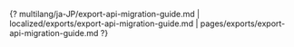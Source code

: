 {? multilang/ja-JP/export-api-migration-guide.md | localized/exports/export-api-migration-guide.md | pages/exports/export-api-migration-guide.md ?}
